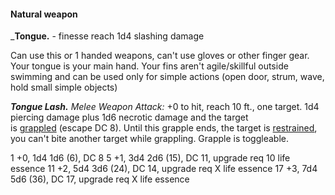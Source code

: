 #### Natural weapon
_**Tongue.** - finesse reach 1d4 slashing damage

Can use this or 1 handed weapons, can't use gloves or other finger gear.
Your tongue is your main hand. Your fins aren't agile/skillful outside swimming and can be used only for simple actions (open door, strum, wave, hold small simple objects)

_**Tongue Lash.** Melee Weapon Attack:_ +0 to hit, reach 10 ft., one target. 1d4 piercing damage plus 1d6 necrotic damage and the target is [grappled](https://www.dndbeyond.com/compendium/rules/basic-rules/appendix-a-conditions#Grappled) (escape DC 8). Until this grapple ends, the target is [restrained](https://www.dndbeyond.com/compendium/rules/basic-rules/appendix-a-conditions#Restrained), you can't bite another target while grappling. Grapple is toggleable. 

1 +0, 1d4 1d6 (6), DC 8
5 +1,  3d4 2d6 (15), DC 11, upgrade req 10 life essence
11 +2, 5d4 3d6 (24), DC 14, upgrade req X life essence
17 +3, 7d4 5d6 (36), DC 17, upgrade req X life essence